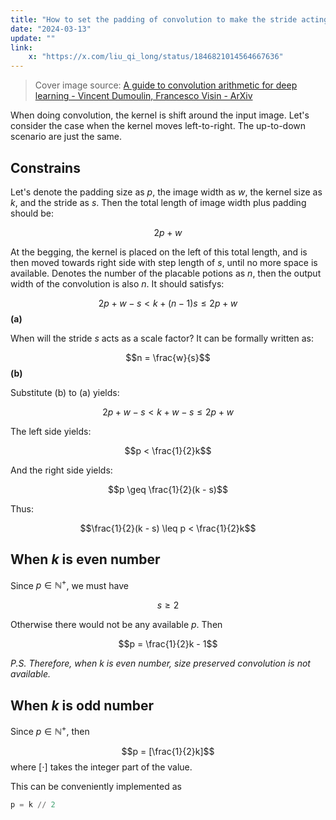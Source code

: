 ```yaml
---
title: "How to set the padding of convolution to make the stride acting as a scale factor"
date: "2024-03-13"
update: ""
link:
    x: "https://x.com/liu_qi_long/status/1846821014564667636"
---
```


> Cover image source: [A guide to convolution arithmetic for deep learning - Vincent Dumoulin, Francesco Visin - ArXiv](https://arxiv.org/abs/1603.07285)

When doing convolution, the kernel is shift around the input image. Let's consider the case when the kernel moves left-to-right. The up-to-down scenario are just the same.

## Constrains

Let's denote the padding size as $p$, the image width as $w$, the kernel size as $k$, and the stride as $s$. Then the total length of image width plus padding should be:

$$2p + w$$

At the begging, the kernel is placed on the left of this total length, and is then moved towards right side with step length of $s$, until no more space is available. Denotes the number of the placable potions as $n$, then the output width of the convolution is also $n$. It should satisfys:

$$2p + w - s < k + (n-1) s \leq 2p + w$$ __(a)__

When will the stride $s$ acts as a scale factor? It can be formally written as:

$$n = \frac{w}{s}$$ __(b)__

Substitute (b) to (a) yields:

$$2p + w - s < k + w - s \leq 2p + w$$

The left side yields:

$$p < \frac{1}{2}k$$

And the right side yields:

$$p \geq \frac{1}{2}(k - s)$$

Thus:

$$\frac{1}{2}(k - s) \leq p < \frac{1}{2}k$$

## When $k$ is even number

Since $p \in \mathbb{N}^{+}$, we must have

$$s \geq 2$$

Otherwise there would not be any available $p$. Then

$$p = \frac{1}{2}k - 1$$

_P.S. Therefore, when $k$ is even number, size preserved convolution is not available._

## When $k$ is odd number

Since $p \in \mathbb{N}^{+}$, then

$$p = [\frac{1}{2}k]$$
where $[\cdot]$ takes the integer part of the value.

This can be conveniently implemented as

```python
p = k // 2
```